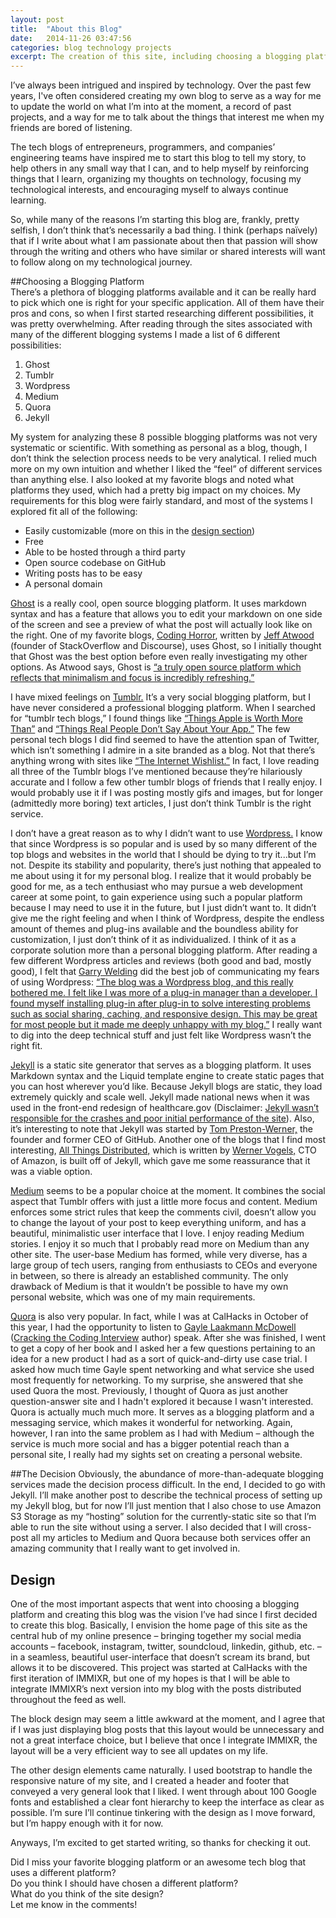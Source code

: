 ```yaml
---
layout: post
title:  "About this Blog"
date:   2014-11-26 03:47:56
categories: blog technology projects
excerpt: The creation of this site, including choosing a blogging platform and design.
---
```


I’ve always been intrigued and inspired by technology. Over the past few years, I've often considered creating my own blog to serve as a way for me to update the world on what I’m into at the moment, a record of past projects, and a way for me to talk about the things that interest me when my friends are bored of listening.  

The tech blogs of entrepreneurs, programmers, and companies’ engineering teams have inspired me to start this blog to tell my story, to help others in any small way that I can, and to help myself by reinforcing things that I learn, organizing my thoughts on technology, focusing my technological interests, and encouraging myself to always continue learning.  

So, while many of the reasons I’m starting this blog are, frankly, pretty selfish, I don’t think that’s necessarily a bad thing. I think (perhaps naïvely) that if I write about what I am passionate about then that passion will show through the writing and others who have similar or shared interests will want to follow along on my technological journey.  


##Choosing a Blogging Platform  
There’s a plethora of blogging platforms available and it can be really hard to pick which one is right for your specific application. All of them have their pros and cons, so when I first started researching different possibilities, it was pretty overwhelming. After reading through the sites associated with many of the different blogging systems I made a list of 6 different possibilities:  

1. Ghost
2. Tumblr
3. Wordpress
4. Medium
5. Quora
6. Jekyll
 
My system for analyzing these 8 possible blogging platforms was not very systematic or scientific. With something as personal as a blog, though, I don’t think the selection process needs to be very analytical. I relied much more on my own intuition and whether I liked the “feel” of different services than anything else. I also looked at my favorite blogs and noted what platforms they used, which had a pretty big impact on my choices. My requirements for this blog were fairly standard, and most of the systems I explored fit all of the following:  

- Easily customizable (more on this in the [design section](#design))
- Free
- Able to be hosted through a third party
- Open source codebase on GitHub
- Writing posts has to be easy
- A personal domain



[Ghost](http://ghost.org) is a really cool, open source blogging platform. It uses markdown syntax and has a feature that allows you to edit your markdown on one side of the screen and see a preview of what the post will actually look like on the right. One of my favorite blogs, [Coding Horror](http://blog.codinghorror.com), written by [Jeff Atwood](http://en.wikipedia.org/wiki/Jeff_Atwood) (founder of StackOverflow and Discourse), uses Ghost, so I initially thought that Ghost was the best option before even really investigating my other options. As Atwood says, Ghost is [“a truly open source platform which reflects that minimalism and focus is incredibly refreshing.”](http://blog.codinghorror.com/10-years-of-coding-horror/)  

I have mixed feelings on [Tumblr.](https://www.tumblr.com) It’s a very social blogging platform, but I have never considered a professional blogging platform. When I searched for “tumblr tech blogs,” I found things like [“Things Apple is Worth More Than”](http://thingsappleisworthmorethan.tumblr.com) and [“Things Real People Don’t Say About Your App.”](http://trpdsaya.tumblr.com) The few personal tech blogs I did find seemed to have the attention span of Twitter, which isn’t something I admire in a site branded as a blog. Not that there’s anything wrong with sites like [“The Internet Wishlist.”](http://theinternetwishlist.com) In fact, I love reading all three of the Tumblr blogs I’ve mentioned because they’re hilariously accurate and I follow a few other tumblr blogs of friends that I really enjoy. I would probably use it if I was posting mostly gifs and images, but for longer (admittedly more boring) text articles, I just don’t think Tumblr is the right service.  

I don’t have a great reason as to why I didn’t want to use [Wordpress.](https://wordpress.org) I know that since Wordpress is so popular and is used by so many different of the top blogs and websites in the world that I should be dying to try it...but I’m not. Despite its stability and popularity, there’s just nothing that appealed to me about using it for my personal blog. I realize that it would probably be good for me, as a tech enthusiast who may pursue a web development career at some point, to gain experience using such a popular platform because I may need to use it in the future, but I just didn’t want to. It didn’t give me the right feeling and when I think of Wordpress, despite the endless amount of themes and plug-ins available and the boundless ability for customization, I just don’t think of it as individualized. I think of it as a corporate solution more than a personal blogging platform. After reading a few different Wordpress articles and reviews (both good and bad, mostly good), I felt that [Garry Welding](https://twitter.com/garrywelding) did the best job of communicating my fears of using Wordpress: [“The blog was a Wordpress blog, and this really bothered me. I felt like I was more of a plug-in manager than a developer. I found myself installing plug-in after plug-in to solve interesting problems such as social sharing, caching, and responsive design. This may be great for most people but it made me deeply unhappy with my blog.”](http://in-the-attic.com/2013/01/04/building-a-blog-using-jekyll-bootstrap-and-github-pages-a-beginners-guide/)
I really want to dig into the deep technical stuff and just felt like Wordpress wasn’t the right fit.  

[Jekyll](http://jekyllrb.com) is a static site generator that serves as a blogging platform. It uses Markdown syntax and the Liquid template engine to create static pages that you can host wherever you’d like. Because Jekyll blogs are static, they load extremely quickly and scale well. Jekyll made national news when it was used in the front-end redesign of healthcare.gov (Disclaimer: [Jekyll wasn’t responsible for the crashes and poor initial performance of the site](https://www.ostraining.com/blog/webdesign/healthcare-gov/)). Also, it’s interesting to note that Jekyll was started by [Tom Preston-Werner,](http://tom.preston-werner.com) the founder and former CEO of GitHub. Another one of the blogs that I find most interesting, [All Things Distributed,](http://www.allthingsdistributed.com) which is written by [Werner Vogels,](http://en.wikipedia.org/wiki/Werner_Vogels) CTO of Amazon, is built off of Jekyll, which gave me some reassurance that it was a viable option.  

[Medium](https://medium.com) seems to be a popular choice at the moment. It combines the social aspect that Tumblr offers with just a little more focus and content. Medium enforces some strict rules that keep the comments civil, doesn’t allow you to change the layout of your post to keep everything uniform, and has a beautiful, minimalistic user interface that I love. I enjoy reading Medium stories. I enjoy it so much that I probably read more on Medium than any other site. The user-base Medium has formed, while very diverse, has a large group of tech users, ranging from enthusiasts to CEOs and everyone in between, so there is already an established community. The only drawback of Medium is that it wouldn’t be possible to have my own personal website, which was one of my main requirements.  

[Quora](http://www.quora.com) is also very popular. In fact, while I was at CalHacks in October of this year, I had the opportunity to listen to [Gayle Laakmann McDowell](http://www.gayle.com) ([Cracking the Coding Interview](http://www.crackingthecodinginterview.com) author) speak. After she was finished, I went to get a copy of her book and I asked her a few questions pertaining to an idea for a new product I had as a sort of  quick-and-dirty use case trial. I asked how much time Gayle spent networking and what service she used most frequently for networking. To my surprise, she answered that she used Quora the most. Previously, I thought of Quora as just another question-answer site and I hadn't explored it because I wasn't interested. Quora is actually much much more. It serves as a blogging platform and a messaging service, which makes it wonderful for networking. Again, however, I ran into the same problem as I had with Medium – although the service is much more social and has a bigger potential reach than a personal site, I really had my sights set on creating a personal website.  

##The Decision
Obviously, the abundance of more-than-adequate blogging services made the decision process difficult. In the end, I decided to go with Jekyll. I’ll make another post to describe the technical process of setting up my Jekyll blog, but for now I’ll just mention that I also chose to use Amazon S3 Storage as my “hosting” solution for the currently-static site so that I’m able to run the site without using a server. I also decided that I will cross-post all my articles to Medium and Quora because both services offer an amazing community that I really want to get involved in.  

<h2 id="design">Design</h2>
One of the most important aspects that went into choosing a blogging platform and creating this blog was the vision I’ve had since I first decided to create this blog. Basically, I envision the home page of this site as the central hub of my online presence – bringing together my social media accounts – facebook, instagram, twitter, soundcloud, linkedin, github, etc. – in a seamless, beautiful user-interface that doesn’t scream its brand, but allows it to be discovered. This project was started at CalHacks with the first iteration of IMMIXR, but one of my hopes is that I will be able to integrate IMMIXR’s next version into my blog with the posts distributed throughout the feed as well.  

The block design may seem a little awkward at the moment, and I agree that if I was just displaying blog posts that this layout would be unnecessary and not a great interface choice, but I believe that once I integrate IMMIXR, the layout will be a very efficient way to see all updates on my life.  

The other design elements came naturally. I used bootstrap to handle the responsive nature of my site, and I created a header and footer that conveyed a very general look that I liked. I went through about 100 Google fonts and established a clear font hierarchy to keep the interface as clear as possible. I’m sure I’ll continue tinkering with the design as I move forward, but I’m happy enough with it for now.  

Anyways, I’m excited to get started writing, so thanks for checking it out.

Did I miss your favorite blogging platform or an awesome tech blog that uses a different platform?  
Do you think I should have chosen a different platform?  
What do you think of the site design?  
Let me know in the comments!

